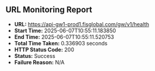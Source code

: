 ## URL Monitoring Report

- **URL:** https://api-gw1-prod1.fisglobal.com/gw/v1/health
- **Start Time:** 2025-06-07T10:55:11.183850
- **End Time:** 2025-06-07T10:55:11.520753
- **Total Time Taken:** 0.336903 seconds
- **HTTP Status Code:** 200
- **Status:** Success
- **Failure Reason:** N/A
